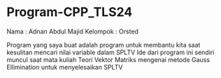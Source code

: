 # Program-CPP_TLS24
Nama : Adnan Abdul Majid
Kelompok : Orsted

Program yang saya buat adalah program untuk membantu kita saat kesulitan mencari nilai variable dalam SPLTV
Ide dari program ini sendiri muncul saat mata kuliah Teori Vektor Matriks mengenai metode Gauss Ellimination untuk menyelesaikan SPLTV
